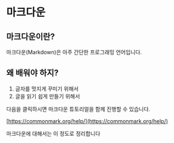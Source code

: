 # 마크다운

## 마크다운이란?

마크다운\(Markdown\)은 아주 간단한 프로그래밍 언어입니다.

## 왜 배워야 하지?

1. 글자를 멋지게 꾸미기 위해서
2. 글을 읽기 쉽게 만들기 위해서 

다음을 클릭하시면 마크다운 튜토리얼을 함께 진행할 수 있습니다.

[https://commonmark.org/help/](https://commonmark.org/help/)

마크다운에 대해서는 이 정도로 정리합니다

